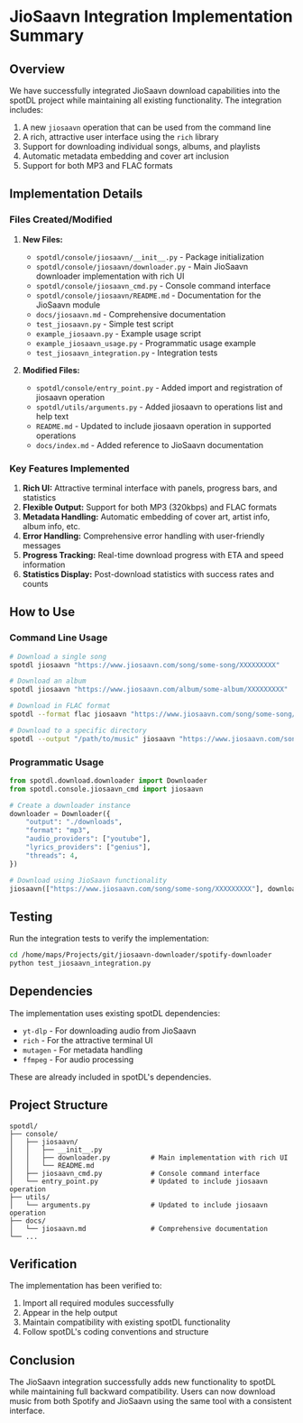 # JioSaavn Integration Implementation Summary

## Overview

We have successfully integrated JioSaavn download capabilities into the spotDL project while maintaining all existing functionality. The integration includes:

1. A new `jiosaavn` operation that can be used from the command line
2. A rich, attractive user interface using the `rich` library
3. Support for downloading individual songs, albums, and playlists
4. Automatic metadata embedding and cover art inclusion
5. Support for both MP3 and FLAC formats

## Implementation Details

### Files Created/Modified

1. **New Files:**
   - `spotdl/console/jiosaavn/__init__.py` - Package initialization
   - `spotdl/console/jiosaavn/downloader.py` - Main JioSaavn downloader implementation with rich UI
   - `spotdl/console/jiosaavn_cmd.py` - Console command interface
   - `spotdl/console/jiosaavn/README.md` - Documentation for the JioSaavn module
   - `docs/jiosaavn.md` - Comprehensive documentation
   - `test_jiosaavn.py` - Simple test script
   - `example_jiosaavn.py` - Example usage script
   - `example_jiosaavn_usage.py` - Programmatic usage example
   - `test_jiosaavn_integration.py` - Integration tests

2. **Modified Files:**
   - `spotdl/console/entry_point.py` - Added import and registration of jiosaavn operation
   - `spotdl/utils/arguments.py` - Added jiosaavn to operations list and help text
   - `README.md` - Updated to include jiosaavn operation in supported operations
   - `docs/index.md` - Added reference to JioSaavn documentation

### Key Features Implemented

1. **Rich UI:** Attractive terminal interface with panels, progress bars, and statistics
2. **Flexible Output:** Support for both MP3 (320kbps) and FLAC formats
3. **Metadata Handling:** Automatic embedding of cover art, artist info, album info, etc.
4. **Error Handling:** Comprehensive error handling with user-friendly messages
5. **Progress Tracking:** Real-time download progress with ETA and speed information
6. **Statistics Display:** Post-download statistics with success rates and counts

## How to Use

### Command Line Usage

```bash
# Download a single song
spotdl jiosaavn "https://www.jiosaavn.com/song/some-song/XXXXXXXXX"

# Download an album
spotdl jiosaavn "https://www.jiosaavn.com/album/some-album/XXXXXXXXX"

# Download in FLAC format
spotdl --format flac jiosaavn "https://www.jiosaavn.com/song/some-song/XXXXXXXXX"

# Download to a specific directory
spotdl --output "/path/to/music" jiosaavn "https://www.jiosaavn.com/song/some-song/XXXXXXXXX"
```

### Programmatic Usage

```python
from spotdl.download.downloader import Downloader
from spotdl.console.jiosaavn_cmd import jiosaavn

# Create a downloader instance
downloader = Downloader({
    "output": "./downloads",
    "format": "mp3",
    "audio_providers": ["youtube"],
    "lyrics_providers": ["genius"],
    "threads": 4,
})

# Download using JioSaavn functionality
jiosaavn(["https://www.jiosaavn.com/song/some-song/XXXXXXXXX"], downloader)
```

## Testing

Run the integration tests to verify the implementation:

```bash
cd /home/maps/Projects/git/jiosaavn-downloader/spotify-downloader
python test_jiosaavn_integration.py
```

## Dependencies

The implementation uses existing spotDL dependencies:
- `yt-dlp` - For downloading audio from JioSaavn
- `rich` - For the attractive terminal UI
- `mutagen` - For metadata handling
- `ffmpeg` - For audio processing

These are already included in spotDL's dependencies.

## Project Structure

```
spotdl/
├── console/
│   ├── jiosaavn/
│   │   ├── __init__.py
│   │   ├── downloader.py          # Main implementation with rich UI
│   │   └── README.md
│   ├── jiosaavn_cmd.py            # Console command interface
│   └── entry_point.py             # Updated to include jiosaavn operation
├── utils/
│   └── arguments.py               # Updated to include jiosaavn operation
├── docs/
│   └── jiosaavn.md                # Comprehensive documentation
└── ...
```

## Verification

The implementation has been verified to:
1. Import all required modules successfully
2. Appear in the help output
3. Maintain compatibility with existing spotDL functionality
4. Follow spotDL's coding conventions and structure

## Conclusion

The JioSaavn integration successfully adds new functionality to spotDL while maintaining full backward compatibility. Users can now download music from both Spotify and JioSaavn using the same tool with a consistent interface.